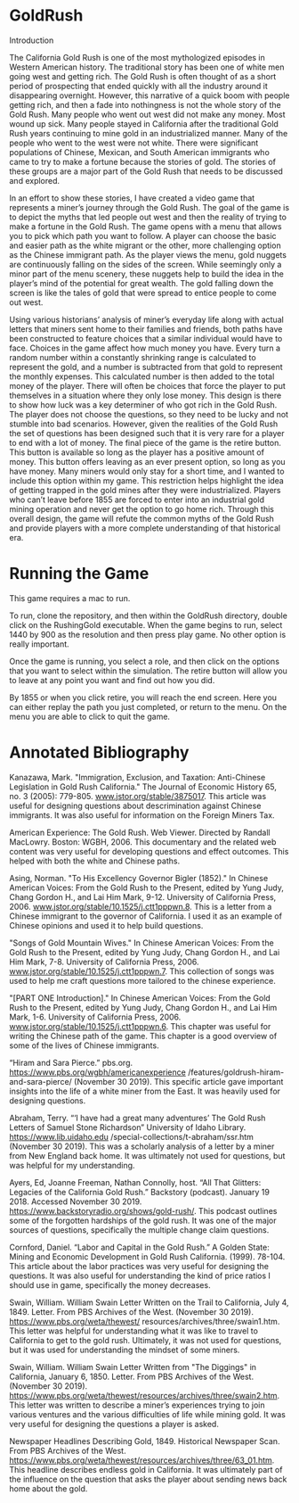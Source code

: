 # GoldRush

Introduction

The California Gold Rush is one of the most mythologized episodes in Western American history. The traditional story has been one of white men going west and getting rich. The Gold Rush is often thought of as a short period of prospecting that ended quickly with all the industry around it disappearing overnight. However, this narrative of a quick boom with people getting rich, and then a fade into nothingness is not the whole story of the Gold Rush. Many people who went out west did not make any money. Most wound up sick. Many people stayed in California after the traditional Gold Rush years continuing to mine gold in an industrialized manner. Many of the people who went to the west were not white. There were significant populations of Chinese, Mexican, and South American immigrants who came to try to make a fortune because the stories of gold. The stories of these groups are a major part of the Gold Rush that needs to be discussed and explored.
  
In an effort to show these stories, I have created a video game that represents a miner’s journey through the Gold Rush. The goal of the game is to depict the myths that led people out west and then the reality of trying to make a fortune in the Gold Rush. The game opens with a menu that allows you to pick which path you want to follow. A player can choose the basic and easier path as the white migrant or the other, more challenging option as the Chinese immigrant path. As the player views the menu, gold nuggets are continuously falling on the sides of the screen. While seemingly only a minor part of the menu scenery, these nuggets help to build the idea in the player’s mind of the potential for great wealth. The gold falling down the screen is like the tales of gold that were spread to entice people to come out west. 

Using various historians’ analysis of miner’s everyday life along with actual letters that miners sent home to their families and friends, both paths have been constructed to feature choices that a similar individual would have to face. Choices in the game affect how much money you have. Every turn a random number within a constantly shrinking range is calculated to represent the gold, and a number is subtracted from that gold to represent the monthly expenses. This calculated number is then added to the total money of the player. There will often be choices that force the player to put themselves in a situation where they only lose money. This design is there to show how luck was a key determiner of who got rich in the Gold Rush. The player does not choose the questions, so they need to be lucky and not stumble into bad scenarios. However, given the realities of the Gold Rush the set of questions has been designed such that it is very rare for a player to end with a lot of money.
The final piece of the game is the retire button. This button is available so long as the player has a positive amount of money. This button offers leaving as an ever present option, so long as you have money. Many miners would only stay for a short time, and I wanted to include this option within my game. This restriction helps highlight the idea of getting trapped in the gold mines after they were industrialized. Players who can’t leave before 1855 are forced to enter into an industrial gold mining operation and never get the option to go home rich. Through this overall design, the game will refute the common myths of the Gold Rush and provide players with a more complete understanding of that historical era. 

# Running the Game

This game requires a mac to run.

To run, clone the repository, and then within the GoldRush directory, double click on the RushingGold executable. When the game begins to run, select 1440 by 900 as the resolution and then press play game. No other option is really important. 

Once the game is running, you select a role, and then click on the options that you want to select within the simulation. The retire button will allow you to leave at any point you want and find out how you did. 

By 1855 or when you click retire, you will reach the end screen. Here you can either replay the path you just completed, or return to the menu. On the menu you are able to click to quit the game. 

# Annotated Bibliography

Kanazawa, Mark. "Immigration, Exclusion, and Taxation: Anti-Chinese Legislation in Gold Rush California." The Journal of Economic History 65, no. 3 (2005): 779-805. www.jstor.org/stable/3875017. This article was useful for designing questions about descrimination against Chinese immigrants. It was also useful for information on the Foreign Miners Tax.

American Experience: The Gold Rush. Web Viewer. Directed by Randall MacLowry. Boston: WGBH, 2006. This documentary and the related web content was very useful for developing questions and effect outcomes. This helped with both the white and Chinese paths.

Asing, Norman. "To His Excellency Governor Bigler (1852)." In Chinese American Voices: From the Gold Rush to the Present, edited by Yung Judy, Chang Gordon H., and Lai Him Mark, 9-12. University of California Press, 2006. www.jstor.org/stable/10.1525/j.ctt1pppwn.8. This is a letter from a Chinese immigrant to the governor of California. I used it as an example of Chinese opinions and used it to help build questions.

"Songs of Gold Mountain Wives." In Chinese American Voices: From the Gold Rush to the Present, edited by Yung Judy, Chang Gordon H., and Lai Him Mark, 7-8. University of California Press, 2006. www.jstor.org/stable/10.1525/j.ctt1pppwn.7. This collection of songs was used to help me craft questions more tailored to the chinese experience.

"[PART ONE Introduction]." In Chinese American Voices: From the Gold Rush to the Present, edited by Yung Judy, Chang Gordon H., and Lai Him Mark, 1-6. University of California Press, 2006. www.jstor.org/stable/10.1525/j.ctt1pppwn.6. This chapter was useful for writing the Chinese path of the game. This chapter is a good overview of some of the lives of Chinese immigrants.

“Hiram and Sara Pierce.” pbs.org. https://www.pbs.org/wgbh/americanexperience /features/goldrush-hiram-and-sara-pierce/  (November 30 2019). This specific article gave important insights into the life of a white miner from the East. It was heavily used for designing questions.

Abraham, Terry. “‘I have had a great many adventures’ The Gold Rush Letters of Samuel Stone Richardson” University of Idaho Library. https://www.lib.uidaho.edu /special-collections/t-abraham/ssr.htm (November 30 2019). This was a scholarly analysis of a letter by a miner from New England back home. It was ultimately not used for questions, but was helpful for my understanding.

Ayers, Ed, Joanne Freeman, Nathan Connolly, host. “All That Glitters: Legacies of the California Gold Rush.” Backstory (podcast). January 19 2018. Accessed November 30 2019. https://www.backstoryradio.org/shows/gold-rush/. This podcast outlines some of the forgotten hardships of the gold rush. It was one of the major sources of questions, specifically the multiple change claim questions.

Cornford, Daniel. “Labor and Capital in the Gold Rush.” A Golden State: Mining and Economic Development in Gold Rush California. (1999). 78-104. This article about the labor practices was very useful for designing the questions. It was also useful for understanding the kind of price ratios I should use in game, specifically the money decreases. 

Swain, William. William Swain Letter Written on the Trail to California, July 4, 1849. Letter. From PBS Archives of the West. (November 30 2019). https://www.pbs.org/weta/thewest/ resources/archives/three/swain1.htm. This letter was helpful for understanding what it was like to travel to California to get to the gold rush. Ultimately, it was not used for questions, but it was used for understanding the mindset of some miners.

Swain, William. William Swain Letter Written from "The Diggings" in California, January 6, 1850. Letter. From PBS Archives of the West. (November 30 2019). https://www.pbs.org/weta/thewest/resources/archives/three/swain2.htm. This letter was written to describe a miner’s experiences trying to join various ventures and the various difficulties of life while mining gold. It was very useful for designing the questions a player is asked.

Newspaper Headlines Describing Gold, 1849. Historical Newspaper Scan. From PBS Archives of the West. https://www.pbs.org/weta/thewest/resources/archives/three/63_01.htm. This headline describes endless gold in California. It was ultimately part of the influence on the question that asks the player about sending news back home about the gold. 
